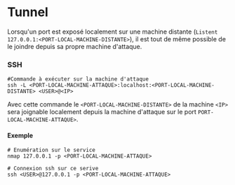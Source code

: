 # Tunnel

Lorsqu'un port est exposé localement sur une machine distante (`Listent 127.0.0.1:<PORT-LOCAL-MACHINE-DISTANTE>`), il est tout de même possible de le joindre depuis sa propre machine d'attaque.

### SSH

```
#Commande à exécuter sur la machine d'attaque
ssh -L <PORT-LOCAL-MACHINE-ATTAQUE>:localhost:<PORT-LOCAL-MACHINE-DISTANTE> <USER>@<IP>
```

Avec cette commande le `<PORT-LOCAL-MACHINE-DISTANTE>` de la machine `<IP>` sera joignable localement depuis la machine d'attaque sur le port `PORT-LOCAL-MACHINE-ATTAQUE>`.

#### Exemple

```
# Enumération sur le service
nmap 127.0.0.1 -p <PORT-LOCAL-MACHINE-ATTAQUE>

# Connexion ssh sur ce serive
ssh <USER>@127.0.0.1 -p <PORT-LOCAL-MACHINE-ATTAQUE>
```
